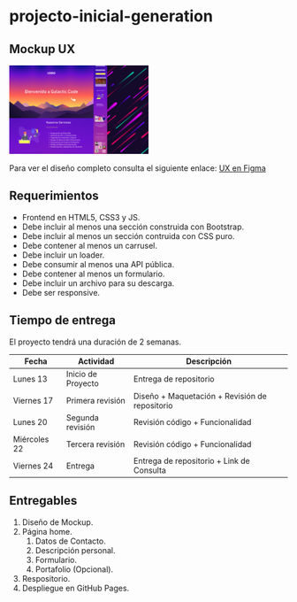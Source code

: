 # projecto-inicial-generation

## Mockup UX

<img src="GitHub.png" width="50%"></img>
    
Para ver el diseño completo consulta el siguiente enlace: [UX en Figma](https://www.figma.com/file/vlOefJxyNJtI1snj84SOO4/projecto-inicial?node-id=16%3A47)

## Requerimientos

- Frontend en HTML5, CSS3 y JS.
- Debe incluir al menos una sección construida con Bootstrap.
- Debe incluir al menos un sección contruida con CSS puro.
- Debe contener al menos un carrusel.
- Debe incluir un loader.
- Debe consumir al menos una API pública.
- Debe contener al menos un formulario.
- Debe incluir un archivo para su descarga.
- Debe ser responsive.

## Tiempo de entrega

El proyecto tendrá una duración de 2 semanas.

|Fecha |Actividad| Descripción
--- | --- | ---
|Lunes 13 |Inicio de Proyecto |Entrega de repositorio|
|Viernes 17 |Primera revisión |Diseño + Maquetación + Revisión de repositorio|
|Lunes 20 |Segunda revisión |Revisión código + Funcionalidad|
|Miércoles 22 |Tercera revisión |Revisión código + Funcionalidad|
|Viernes 24 |Entrega |Entrega de repositorio + Link de Consulta|

## Entregables

1. Diseño de Mockup.
2. Página home.
    1. Datos de Contacto.
    2. Descripción personal.
    3. Formulario.
    4. Portafolio (Opcional).
3. Respositorio.
4. Despliegue en GitHub Pages.
